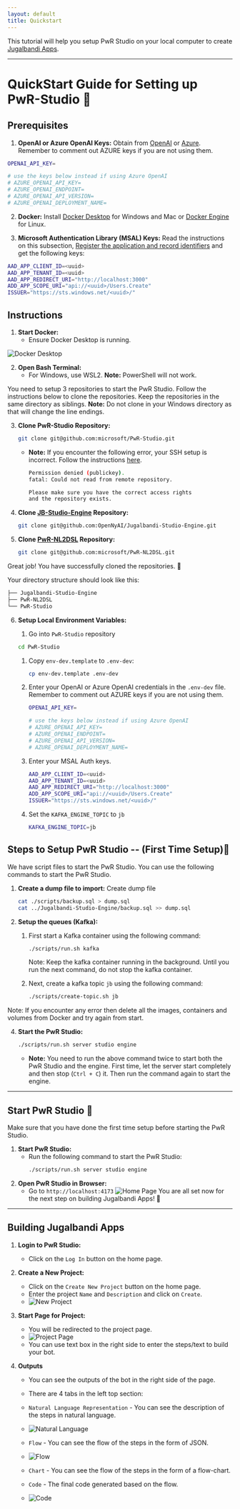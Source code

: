 ```yaml
---
layout: default
title: Quickstart
---
```


This tutorial will help you setup PwR Studio on your local computer to create [Jugalbandi Apps](https://github.com/OpenNyAI/Jugalbandi-Studio-Engine).

---

# QuickStart Guide for Setting up PwR-Studio 🎉

## Prerequisites

1. **OpenAI or Azure OpenAI Keys:** Obtain from [OpenAI](https://beta.openai.com/signup/) or [Azure](https://portal.azure.com/). Remember to comment out AZURE keys if you are not using them.

```bash
OPENAI_API_KEY=

# use the keys below instead if using Azure OpenAI
# AZURE_OPENAI_API_KEY=
# AZURE_OPENAI_ENDPOINT=
# AZURE_OPENAI_API_VERSION=
# AZURE_OPENAI_DEPLOYMENT_NAME=
```
2. **Docker:** Install [Docker Desktop](https://www.docker.com/products/docker-desktop) for Windows and Mac or [Docker Engine](https://docs.docker.com/engine/install/) for Linux.

3. **Microsoft Authentication Library (MSAL) Keys:** Read the instructions on this subsection, [Register the application and record identifiers](https://learn.microsoft.com/en-us/entra/identity-platform/quickstart-single-page-app-react-sign-in#register-the-application-and-record-identifiers) and get the following keys:

```bash
AAD_APP_CLIENT_ID=<uuid>
AAD_APP_TENANT_ID=<uuid>
AAD_APP_REDIRECT_URI="http://localhost:3000"
ADD_APP_SCOPE_URI="api://<uuid>/Users.Create"
ISSUER="https://sts.windows.net/<uuid>/"
```

## Instructions

1. **Start Docker:**
   - Ensure Docker Desktop is running.

![Docker Desktop](../assets/docker-desktop.png)

2. **Open Bash Terminal:**
   - For Windows, use WSL2. **Note:** PowerShell will not work.

You need to setup 3 repositories to start the PwR Studio. Follow the instructions below to clone the repositories. Keep the repositories in the same directory as siblings. **Note:** Do not clone in your Windows directory as that will change the line endings.

3. **Clone PwR-Studio Repository:**
   ```bash
   git clone git@github.com:microsoft/PwR-Studio.git
   ```
   - **Note:** If you encounter the following error, your SSH setup is incorrect. Follow the instructions [here](https://docs.github.com/en/github/authenticating-to-github/connecting-to-github-with-ssh).

     ```bash
     Permission denied (publickey).
     fatal: Could not read from remote repository.

     Please make sure you have the correct access rights
     and the repository exists.
     ```

4. **Clone [JB-Studio-Engine](https://github.com/OpenNyAI/Jugalbandi-Studio-Engine) Repository:**
   ```bash
   git clone git@github.com:OpenNyAI/Jugalbandi-Studio-Engine.git
   ```


5. **Clone [PwR-NL2DSL](https://github.com/microsoft/PwR-NL2DSL) Repository:**
   ```bash
   git clone git@github.com:microsoft/PwR-NL2DSL.git
   ```

Great job! You have successfully cloned the repositories. 🎉

Your directory structure should look like this:
   ```bash
   ├── Jugalbandi-Studio-Engine
   ├── PwR-NL2DSL
   └── PwR-Studio
   ```

6. **Setup Local Environment Variables:**
   1.  Go into `PwR-Studio` repository
      
      ```bash
      cd PwR-Studio
      ```

   1. Copy `env-dev.template` to `.env-dev`:
      ```bash
      cp env-dev.template .env-dev
      ```
   2. Enter your OpenAI or Azure OpenAI credentials in the `.env-dev` file. Remember to comment out AZURE keys if you are not using them.

      ```bash
      OPENAI_API_KEY=

      # use the keys below instead if using Azure OpenAI
      # AZURE_OPENAI_API_KEY=
      # AZURE_OPENAI_ENDPOINT=
      # AZURE_OPENAI_API_VERSION=
      # AZURE_OPENAI_DEPLOYMENT_NAME=
      ```

   3. Enter your MSAL Auth keys.

      ```bash
      AAD_APP_CLIENT_ID=<uuid>
      AAD_APP_TENANT_ID=<uuid>
      AAD_APP_REDIRECT_URI="http://localhost:3000"
      ADD_APP_SCOPE_URI="api://<uuid>/Users.Create"
      ISSUER="https://sts.windows.net/<uuid>/"
      ```

   3. Set the `KAFKA_ENGINE_TOPIC` to `jb`
   
      ```bash
      KAFKA_ENGINE_TOPIC=jb
      ```


## Steps to Setup PwR Studio -- (First Time Setup)🚀

We have script files to start the PwR Studio. You can use the following commands to start the PwR Studio.

1. **Create a dump file to import:**
   Create dump file
      ```bash
      cat ./scripts/backup.sql > dump.sql
      cat ../Jugalbandi-Studio-Engine/backup.sql >> dump.sql
      ```

2. **Setup the queues (Kafka):**
   1. First start a Kafka container using the following command:
      ```bash
      ./scripts/run.sh kafka
      ```
      Note: Keep the kafka container running in the background. Until you run the next command, do not stop the kafka container.

   2. Next, create a kafka topic `jb` using the following command:
      ```bash
      ./scripts/create-topic.sh jb
      ```
Note: If you encounter any error then delete all the images, containers and volumes from Docker and try again from start.

4. **Start the PwR Studio:**
   ```bash
   ./scripts/run.sh server studio engine
   ```
   - **Note:** You need to run the above command twice to start both the PwR Studio and the engine. First time, let the server start completely and then stop (`Ctrl + C`) it. Then run the command again to start the engine.

---
## Start PwR Studio 🚀
Make sure that you have done the first time setup before starting the PwR Studio.
1. **Start PwR Studio:**
   - Run the following command to start the PwR Studio:
     ```bash
     ./scripts/run.sh server studio engine
     ```
2. **Open PwR Studio in Browser:**
   - Go to `http://localhost:4173`
   ![Home Page](../assets/home_page.png)
   You are all set now for the next step on building Jugalbandi Apps! 🎉
---

## Building Jugalbandi Apps

1. **Login to PwR Studio:**
   - Click on the `Log In` button on the home page.

2. **Create a New Project:**
   - Click on the `Create New Project` button on the home page.
   - Enter the project `Name` and `Description` and click on `Create`.
   - ![New Project](../assets/create_project.png)

3. **Start Page for Project:**
   - You will be redirected to the project page.
   - ![Project Page](../assets/start_page.png)
   - You can use text box in the right side to enter the steps/text to build your bot.

4. **Outputs**
   - You can see the outputs of the bot in the right side of the page.
   - There are 4 tabs in the left top section:
   
      <!-- <img src="../assets/menu.png" alt="Menu" width="20" /> -->
   - `Natural Language Representation` - You can see the description of the steps in natural language.
   - ![Natural Language](../assets/output.png)
   - `Flow` - You can see the flow of the steps in the form of JSON.
   - ![Flow](../assets/dsl.png)
   - `Chart` - You can see the flow of the steps in the form of a flow-chart.
   - `Code` - The final code generated based on the flow.
   - ![Code](../assets/code.png)

  
